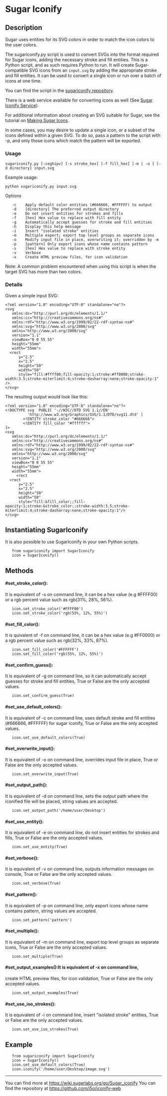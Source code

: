 # Sugar Iconify

## Description

Sugar uses entities for its SVG colors in order to match the icon
colors to the user colors.

The sugariconify.py script is used to convert SVGs into the format
required for Sugar icons, adding the necessary stroke and fill
entities. This is a Python script, and as such requires Python to run.
It will create Sugar-compatible SVG icons from an ```input.svg``` by
adding the appropriate stroke and fill entities. It can be used to
convert a single icon or run over a batch of icons at one time.

You can find the script in the [sugariconify repository](https://github.com/GhostAlgorithm/sugariconify/blob/master/sugariconify.py).

There is a web service available for converting icons as
well (See [Sugar Iconify Service](http://kuckuck.treehouse.su:5000/)).

For additional information about creating an SVG suitable for Sugar,
see the tutorial on [Making Sugar
Icons](http://wiki.laptop.org/go/Making_Sugar_icons).

In some cases, you may desire to update a single icon, or a subset of
the icons defined within a given SVG. To do so, pass a pattern to the
script with -p, and only those icons which match the pattern will be
exported.

### Usage

```
sugariconify.py [-ceghipv] [-s stroke_hex] [-f fill_hex] [-m | -o ] [-d directory] input.svg
```
Example usage: 

```
python sugariconify.py input.svg
```

Options
```
   -c    Apply default color entities (#666666, #FFFFFF) to output 
   -d    [directory] The preferred output directory 
   -e    Do not insert entities for strokes and fills 
   -f    [hex] Hex value to replace with fill entity 
   -g    Automatically accept guesses for stroke and fill entities 
   -h    Display this help message 
   -i    Insert "isolated stroke" entities 
   -m    Multiple export; export top level groups as separate icons 
   -o    Modify input file in place, overwriting it; overridden by -m 
   -p    [pattern] Only export icons whose name contains pattern 
   -s    [hex] Hex value to replace with stroke entity 
   -v    Verbose 
   -x    Create HTML preview files, for icon validation 
```
Note: A common problem encountered when using this script is when the
target SVG has more than two colors.

### Details
 
Given a simple input SVG:
 
```
<?xml version="1.0" encoding="UTF-8" standalone="no"?>
<svg
   xmlns:dc="http://purl.org/dc/elements/1.1/"
   xmlns:cc="http://creativecommons.org/ns#"
   xmlns:rdf="http://www.w3.org/1999/02/22-rdf-syntax-ns#"
   xmlns:svg="http://www.w3.org/2000/svg"
   xmlns="http://www.w3.org/2000/svg"
   version="1.1"
   viewBox="0 0 55 55"
   height="55mm"
   width="55mm">
  <rect
      y="2.5"
      x="2.5"
      height="50"
      width="50"
      style="fill:#ffff00;fill-opacity:1;stroke:#ff0000;stroke-width:3.5;stroke-miterlimit:4;stroke-dasharray:none;stroke-opacity:1" />
</svg>
```
 
The resulting output would look like this:
 
```
<?xml version="1.0" encoding="UTF-8" standalone="no"?>
<!DOCTYPE svg  PUBLIC '-//W3C//DTD SVG 1.1//EN'
          'http://www.w3.org/Graphics/SVG/1.1/DTD/svg11.dtd' [
        <!ENTITY stroke_color "#666666">
        <!ENTITY fill_color "#ffffff">
]>
<svg
   xmlns:dc="http://purl.org/dc/elements/1.1/"
   xmlns:cc="http://creativecommons.org/ns#"
   xmlns:rdf="http://www.w3.org/1999/02/22-rdf-syntax-ns#"
   xmlns:svg="http://www.w3.org/2000/svg"
   xmlns="http://www.w3.org/2000/svg"
   version="1.1"
   viewBox="0 0 55 55"
   height="55mm"
   width="55mm">
     <rect
  <rect
      y="2.5"
      x="2.5"
      height="50"
      width="50"
      style="fill:&fill_color;;fill-opacity:1;stroke:&stroke_color;;stroke-width:3.5;stroke-miterlimit:4;stroke-dasharray:none;stroke-opacity:1"/>
</svg>
```
## Instantiating SugarIconify

It is also possible to use SugarIconify in your own Python scripts.

``` 
   from sugariconify import SugarIconify
   icon = SugarIconify()
```

## Methods

#### #set_stroke_color():
It is equivalent of -s on command line, it can be a hex value
(e.g #FFFF00) or a rgb percent value such as rgb(31%, 28%, 56%).

```
   icon.set_stroke_color('#FFFF00')
   icon.set_stroke_color('rgb(55%, 12%, 55%)')
```
#### #set_fill_color():
It is quivalent of -f on command line, it can be a hex value
(e.g #FF0000) or a rgb percent value such as rgb(32%, 33%, 87%).

```
   icon.set_fill_color('#FFFFFF')
   icon.set_fill_color('rgb(55%, 12%, 55%)')
```
#### #set_confirm_guess():
It is equivalent of -g on command line, so it can automatically
accept guesses for stroke and fill entities, True or False are
the only accepted values.

```
   icon.set_confirm_guess(True)
```
#### #set_use_default_colors():
It is equivalent of -c on command line, uses default stroke and
fill entities (#666666, #FFFFFF) for sugar iconify, True or False
are the only accepted values.

```
   icon.set_use_default_colors(True)
```

#### #set_overwrite_input():
It is equivalent of -o on command line, overrides input file in
place, True or False are the only accepted values.

```
   icon.set_overwrite_input(True)
```

#### #set_output_path():
It is equivalent of -d on command line, sets the output path where
the iconified file will be placed, string values are accepted.

```
   icon.set_output_path('/home/user/Desktop')
```

#### #set_use_entity():
It is  equivalent of -e on command line, do not insert entities for
strokes and fills, True or False are the only accepted values.

```
   icon.set_use_entity(True)
```

#### #set_verbose():
It is equivalent of -v on command line, outputs information messages
on console, True or False are the only accepted values.

```
   icon.set_verbose(True)
```
#### #set_pattern():
It is equivalent of -p on command line, only export icons whose name
contains pattern, string values are accepted.

```
   icon.set_pattern('pattern')
```
#### #set_multiple():
It is  equivalent of -m on command line, export top level groups as 
separate icons, True or False are the only accepted values.

```
   icon.set_multiple(True)
```
#### #set_output_examples():It is equivalent of -x on command line,
create HTML preview files, for icon validation, True or False are
the only accepted values.

```
   icon.set_output_examples(True)
```

#### #set_use_iso_strokes():
It is equivalent of -i on command line, insert "isolated stroke"
entities, True or False are the only accepted values.

```
   icon.set_use_iso_strokes(True)
```

## Example

```
   from sugariconify import SugarIconify
   icon = SugarIconify()
   icon.set_use_default_colors(True)
   icon.iconify('/home/user/Desktop/image.svg')
```
----

You can find more at https://wiki.sugarlabs.org/go/Sugar_iconify
You can find the repository at https://github.com/i5o/iconify-web
